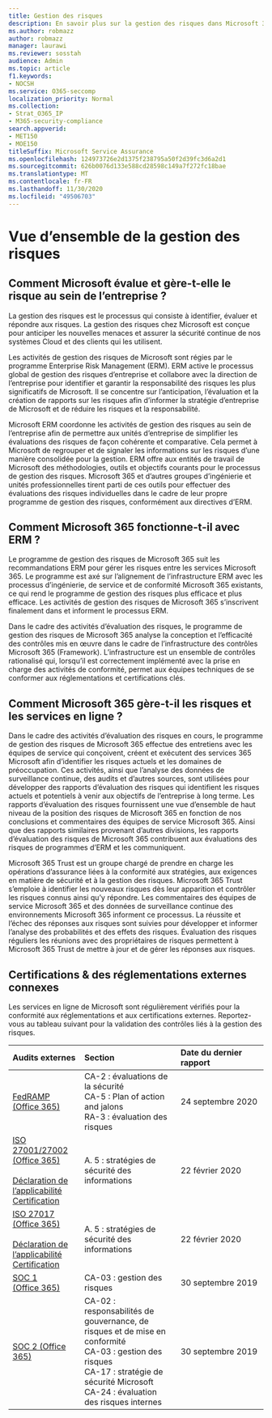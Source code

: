 ```yaml
---
title: Gestion des risques
description: En savoir plus sur la gestion des risques dans Microsoft 365
ms.author: robmazz
author: robmazz
manager: laurawi
ms.reviewer: sosstah
audience: Admin
ms.topic: article
f1.keywords:
- NOCSH
ms.service: O365-seccomp
localization_priority: Normal
ms.collection:
- Strat_O365_IP
- M365-security-compliance
search.appverid:
- MET150
- MOE150
titleSuffix: Microsoft Service Assurance
ms.openlocfilehash: 124973726e2d1375f238795a50f2d39fc3d6a2d1
ms.sourcegitcommit: 626b0076d133e588cd28598c149a7f272fc18bae
ms.translationtype: MT
ms.contentlocale: fr-FR
ms.lasthandoff: 11/30/2020
ms.locfileid: "49506703"
---
```

# <a name="risk-management-overview"></a>Vue d’ensemble de la gestion des risques

## <a name="how-does-microsoft-assess-and-manage-risk-across-the-enterprise"></a>Comment Microsoft évalue et gère-t-elle le risque au sein de l’entreprise ?

La gestion des risques est le processus qui consiste à identifier, évaluer et répondre aux risques. La gestion des risques chez Microsoft est conçue pour anticiper les nouvelles menaces et assurer la sécurité continue de nos systèmes Cloud et des clients qui les utilisent.

Les activités de gestion des risques de Microsoft sont régies par le programme Enterprise Risk Management (ERM). ERM active le processus global de gestion des risques d’entreprise et collabore avec la direction de l’entreprise pour identifier et garantir la responsabilité des risques les plus significatifs de Microsoft. Il se concentre sur l’anticipation, l’évaluation et la création de rapports sur les risques afin d’informer la stratégie d’entreprise de Microsoft et de réduire les risques et la responsabilité.

Microsoft ERM coordonne les activités de gestion des risques au sein de l’entreprise afin de permettre aux unités d’entreprise de simplifier les évaluations des risques de façon cohérente et comparative. Cela permet à Microsoft de regrouper et de signaler les informations sur les risques d’une manière consolidée pour la gestion. ERM offre aux entités de travail de Microsoft des méthodologies, outils et objectifs courants pour le processus de gestion des risques. Microsoft 365 et d’autres groupes d’ingénierie et unités professionnelles tirent parti de ces outils pour effectuer des évaluations des risques individuelles dans le cadre de leur propre programme de gestion des risques, conformément aux directives d’ERM.

## <a name="how-does-microsoft-365-work-with-erm"></a>Comment Microsoft 365 fonctionne-t-il avec ERM ?

Le programme de gestion des risques de Microsoft 365 suit les recommandations ERM pour gérer les risques entre les services Microsoft 365. Le programme est axé sur l’alignement de l’infrastructure ERM avec les processus d’ingénierie, de service et de conformité Microsoft 365 existants, ce qui rend le programme de gestion des risques plus efficace et plus efficace. Les activités de gestion des risques de Microsoft 365 s’inscrivent finalement dans et informent le processus ERM.

Dans le cadre des activités d’évaluation des risques, le programme de gestion des risques de Microsoft 365 analyse la conception et l’efficacité des contrôles mis en œuvre dans le cadre de l’infrastructure des contrôles Microsoft 365 (Framework). L’infrastructure est un ensemble de contrôles rationalisé qui, lorsqu’il est correctement implémenté avec la prise en charge des activités de conformité, permet aux équipes techniques de se conformer aux réglementations et certifications clés.

## <a name="how-does-microsoft-365-manage-and-assess-risk-in-its-online-services"></a>Comment Microsoft 365 gère-t-il les risques et les services en ligne ?

Dans le cadre des activités d’évaluation des risques en cours, le programme de gestion des risques de Microsoft 365 effectue des entretiens avec les équipes de service qui conçoivent, créent et exécutent des services 365 Microsoft afin d’identifier les risques actuels et les domaines de préoccupation. Ces activités, ainsi que l’analyse des données de surveillance continue, des audits et d’autres sources, sont utilisées pour développer des rapports d’évaluation des risques qui identifient les risques actuels et potentiels à venir aux objectifs de l’entreprise à long terme. Les rapports d’évaluation des risques fournissent une vue d’ensemble de haut niveau de la position des risques de Microsoft 365 en fonction de nos conclusions et commentaires des équipes de service Microsoft 365. Ainsi que des rapports similaires provenant d’autres divisions, les rapports d’évaluation des risques de Microsoft 365 contribuent aux évaluations des risques de programmes d’ERM et les communiquent.

Microsoft 365 Trust est un groupe chargé de prendre en charge les opérations d’assurance liées à la conformité aux stratégies, aux exigences en matière de sécurité et à la gestion des risques. Microsoft 365 Trust s’emploie à identifier les nouveaux risques dès leur apparition et contrôler les risques connus ainsi qu’y répondre. Les commentaires des équipes de service Microsoft 365 et des données de surveillance continue des environnements Microsoft 365 informent ce processus. La réussite et l’échec des réponses aux risques sont suivies pour développer et informer l’analyse des probabilités et des effets des risques. Évaluation des risques réguliers les réunions avec des propriétaires de risques permettent à Microsoft 365 Trust de mettre à jour et de gérer les réponses aux risques.

## <a name="related-external-regulations--certifications"></a>Certifications & des réglementations externes connexes

Les services en ligne de Microsoft sont régulièrement vérifiés pour la conformité aux réglementations et aux certifications externes. Reportez-vous au tableau suivant pour la validation des contrôles liés à la gestion des risques.

| **Audits externes** | **Section** | **Date du dernier rapport** |
|:--------------------|:------------|:-----------------------|
| [FedRAMP (Office 365)](https://compliance.microsoft.com/compliancemanager) | CA-2 : évaluations de la sécurité <br> CA-5 : Plan of action and jalons <br> RA-3 : évaluation des risques | 24 septembre 2020 |
| [ISO 27001/27002 (Office 365)](https://servicetrust.microsoft.com/ViewPage/MSComplianceGuideV3?command=Download&downloadType=Document&downloadId=d7864d4f-e053-4cc4-a964-fa526d07c3be&tab=7027ead0-3d6b-11e9-b9e1-290b1eb4cdeb&docTab=7027ead0-3d6b-11e9-b9e1-290b1eb4cdeb_ISO_Reports) <br><br> [Déclaration de l’applicabilité](https://servicetrust.microsoft.com/ViewPage/MSComplianceGuide?command=Download&downloadType=Document&downloadId=8ee1e46b-2ada-4e7b-bb7d-4c55a8cb6fcd&docTab=4ce99610-c9c0-11e7-8c2c-f908a777fa4d_ISO_Reports) <br> [Certification](https://servicetrust.microsoft.com/ViewPage/MSComplianceGuideV3?command=Download&downloadType=Document&downloadId=1e84a14a-2468-45ac-9412-5e53250d57ec&tab=7027ead0-3d6b-11e9-b9e1-290b1eb4cdeb&docTab=7027ead0-3d6b-11e9-b9e1-290b1eb4cdeb_ISO_Reports) | A. 5 : stratégies de sécurité des informations | 22 février 2020 |
| [ISO 27017 (Office 365)](https://servicetrust.microsoft.com/ViewPage/MSComplianceGuideV3?command=Download&downloadType=Document&downloadId=d7864d4f-e053-4cc4-a964-fa526d07c3be&tab=7027ead0-3d6b-11e9-b9e1-290b1eb4cdeb&docTab=7027ead0-3d6b-11e9-b9e1-290b1eb4cdeb_ISO_Reports) <br><br> [Déclaration de l’applicabilité](https://servicetrust.microsoft.com/ViewPage/MSComplianceGuide?command=Download&downloadType=Document&downloadId=8ee1e46b-2ada-4e7b-bb7d-4c55a8cb6fcd&docTab=4ce99610-c9c0-11e7-8c2c-f908a777fa4d_ISO_Reports) <br> [Certification](https://servicetrust.microsoft.com/ViewPage/MSComplianceGuideV3?command=Download&downloadType=Document&downloadId=70de0999-5451-43a3-9ef4-761e8fbfb1a3&tab=7027ead0-3d6b-11e9-b9e1-290b1eb4cdeb&docTab=7027ead0-3d6b-11e9-b9e1-290b1eb4cdeb_ISO_Reports) | A. 5 : stratégies de sécurité des informations | 22 février 2020 |
| [SOC 1 (Office 365)](https://servicetrust.microsoft.com/ViewPage/MSComplianceGuideV3?command=Download&downloadType=Document&downloadId=b07c0f7b-6bd5-4544-8255-7a5f14bf914a&tab=7027ead0-3d6b-11e9-b9e1-290b1eb4cdeb&docTab=7027ead0-3d6b-11e9-b9e1-290b1eb4cdeb_SOC_/_SSAE_16_Reports) | CA-03 : gestion des risques | 30 septembre 2019 |
| [SOC 2 (Office 365)](https://servicetrust.microsoft.com/ViewPage/MSComplianceGuideV3?command=Download&downloadType=Document&downloadId=fa062990-e758-4ddc-ace3-7fb21a301d09&tab=7027ead0-3d6b-11e9-b9e1-290b1eb4cdeb&docTab=7027ead0-3d6b-11e9-b9e1-290b1eb4cdeb_SOC_/_SSAE_16_Rep-11e9-b9e1-290b1eb4cdeb_SOC_/_SSAE_16_Reports) | CA-02 : responsabilités de gouvernance, de risques et de mise en conformité <br> CA-03 : gestion des risques <br> CA-17 : stratégie de sécurité Microsoft <br> CA-24 : évaluation des risques internes | 30 septembre 2019 |
